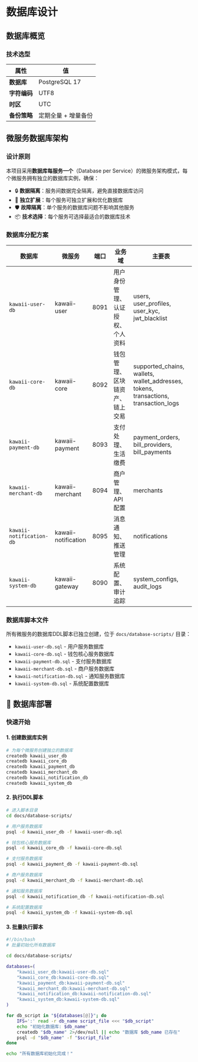 # 数据库设计

## 数据库概览

### 技术选型

| 属性 | 值 |
|------|---|
| **数据库** | PostgreSQL 17 |
| **字符编码** | UTF8 |
| **时区** | UTC |
| **备份策略** | 定期全量 + 增量备份 |

## 微服务数据库架构

### 设计原则

本项目采用**数据库每服务一个**（Database per Service）的微服务架构模式，每个微服务拥有独立的数据库实例，确保：

- 🔒 **数据隔离**：服务间数据完全隔离，避免直接数据库访问
- 🚀 **独立扩展**：每个服务可独立扩展和优化数据库
- 🛡️ **故障隔离**：单个服务的数据库问题不影响其他服务
- 📦 **技术选择**：每个服务可选择最适合的数据库技术

### 数据库分配方案

| 数据库 | 微服务 | 端口 | 业务域 | 主要表 |
|--------|--------|------|--------|--------|
| `kawaii-user-db` | kawaii-user | 8091 | 用户身份管理、认证授权、个人资料 | users, user_profiles, user_kyc, jwt_blacklist |
| `kawaii-core-db` | kawaii-core | 8092 | 钱包管理、区块链资产、链上交易 | supported_chains, wallets, wallet_addresses, tokens, transactions, transaction_logs |
| `kawaii-payment-db` | kawaii-payment | 8093 | 支付处理、生活缴费 | payment_orders, bill_providers, bill_payments |
| `kawaii-merchant-db` | kawaii-merchant | 8094 | 商户管理、API配置 | merchants |
| `kawaii-notification-db` | kawaii-notification | 8095 | 消息通知、推送管理 | notifications |
| `kawaii-system-db` | kawaii-gateway | 8090 | 系统配置、审计追踪 | system_configs, audit_logs |

### 数据库脚本文件

所有微服务的数据库DDL脚本已独立创建，位于 `docs/database-scripts/` 目录：

- `kawaii-user-db.sql` - 用户服务数据库
- `kawaii-core-db.sql` - 钱包核心服务数据库
- `kawaii-payment-db.sql` - 支付服务数据库
- `kawaii-merchant-db.sql` - 商户服务数据库
- `kawaii-notification-db.sql` - 通知服务数据库
- `kawaii-system-db.sql` - 系统配置数据库

## 🚀 数据库部署

### 快速开始

#### 1. 创建数据库实例

```bash
# 为每个微服务创建独立的数据库
createdb kawaii_user_db
createdb kawaii_core_db
createdb kawaii_payment_db
createdb kawaii_merchant_db
createdb kawaii_notification_db
createdb kawaii_system_db
```

#### 2. 执行DDL脚本

```bash
# 进入脚本目录
cd docs/database-scripts/

# 用户服务数据库
psql -d kawaii_user_db -f kawaii-user-db.sql

# 钱包核心服务数据库
psql -d kawaii_core_db -f kawaii-core-db.sql

# 支付服务数据库
psql -d kawaii_payment_db -f kawaii-payment-db.sql

# 商户服务数据库
psql -d kawaii_merchant_db -f kawaii-merchant-db.sql

# 通知服务数据库
psql -d kawaii_notification_db -f kawaii-notification-db.sql

# 系统配置数据库
psql -d kawaii_system_db -f kawaii-system-db.sql
```

#### 3. 批量执行脚本

```bash
#!/bin/bash
# 批量初始化所有数据库

cd docs/database-scripts/

databases=(
    "kawaii_user_db:kawaii-user-db.sql"
    "kawaii_core_db:kawaii-core-db.sql"
    "kawaii_payment_db:kawaii-payment-db.sql"
    "kawaii_merchant_db:kawaii-merchant-db.sql"
    "kawaii_notification_db:kawaii-notification-db.sql"
    "kawaii_system_db:kawaii-system-db.sql"
)

for db_script in "${databases[@]}"; do
    IFS=':' read -r db_name script_file <<< "$db_script"
    echo "初始化数据库: $db_name"
    createdb "$db_name" 2>/dev/null || echo "数据库 $db_name 已存在"
    psql -d "$db_name" -f "$script_file"
done

echo "所有数据库初始化完成！"
```
